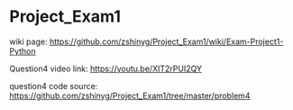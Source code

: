 # Project_Exam1

wiki page: https://github.com/zshinyg/Project_Exam1/wiki/Exam-Project1-Python

Question4 video link: https://youtu.be/XIT2rPUI2QY

question4 code source: https://github.com/zshinyg/Project_Exam1/tree/master/problem4

